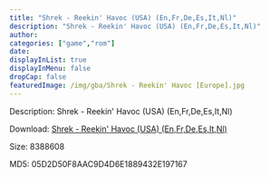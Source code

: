 ```yaml
---
title: "Shrek - Reekin' Havoc (USA) (En,Fr,De,Es,It,Nl)"
description: "Shrek - Reekin' Havoc (USA) (En,Fr,De,Es,It,Nl)"
author: 
categories: ["game","rom"]
date: 
displayInList: true
displayInMenu: false
dropCap: false
featuredImage: /img/gba/Shrek - Reekin' Havoc [Europe].jpg
---
```


Description: Shrek - Reekin' Havoc (USA) (En,Fr,De,Es,It,Nl)

Download: <a style="text-decoration:underline;" href="https://mega.nz/#!7GZkUQCK!lV5Prdf3neQqdUswyZXBQdXH8Pc0qZhtkAiodbl0KOM" target = "_blank" rel = "nofollow" > Shrek - Reekin' Havoc (USA) (En,Fr,De,Es,It,Nl)</a>

Size: 8388608

MD5: 05D2D50F8AAC9D4D6E1889432E197167

